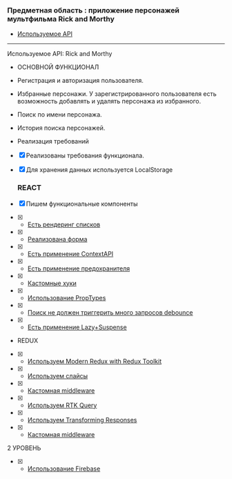 ### Предметная область : приложение персонажей мультфильма Rick and Morthy

- [Используемое API](https://rickandmortyapi.com/)

---
Используемое API: Rick and Morthy
* ОСНОВНОЙ ФУНКЦИОНАЛ
* Регистрация и авторизация пользователя.
* Избранные персонажи. У зарегистрированного пользователя есть возможность добавлять и удалять персонажа из избранного.
* Поиск по имени персонажа.
* История поиска персонажей.


* Реализация требований
- [x] Реализованы требования функционала.
- [x] Для хранения данных используется LocalStorage
  ### REACT
- [x] Пишем функциональные компоненты 
- [x] - [Есть рендеринг списков](https://github.com/PavKul89/Rick-and-Morthy-/blob/27b23ffd24974477618f51650d66f314f9ce7b79/src/components/Posts/Posts.jsx#L88-L97)
- [x] - [Реализована форма](https://github.com/PavKul89/Rick-and-Morthy-/blob/e69d8a748341bc2e406c8f9832c0b77d136059d4/src/components/Form/Form.jsx#L4-L46)
- [x] - [Есть применение ContextAPI](https://github.com/PavKul89/Rick-and-Morthy-/blob/f7c0cd7e6a49c3ac28251d1d2a67ab998882cf88/src/context/ThemeContext.jsx#L1-L57)
- [x] - [Есть применение предохранителя](https://github.com/PavKul89/Rick-and-Morthy-/blob/f7c0cd7e6a49c3ac28251d1d2a67ab998882cf88/src/components/Post/Post.jsx#L56-L58)
- [x] - [Кастомные хуки](https://github.com/PavKul89/Rick-and-Morthy-/blob/f7c0cd7e6a49c3ac28251d1d2a67ab998882cf88/src/hooks/useAuth.js#L1-L11)
- [x] - [Использование PropTypes](https://github.com/PavKul89/Rick-and-Morthy-/blob/f7c0cd7e6a49c3ac28251d1d2a67ab998882cf88/src/components/Posts/Posts.jsx#L124-L129)
- [x] - [Поиск не должен триггерить много запросов debounce](https://github.com/PavKul89/Rick-and-Morthy-/blob/f7c0cd7e6a49c3ac28251d1d2a67ab998882cf88/src/components/SearchBar/SearchBar.jsx#L58-L61)

- [x] - [Есть применение Lazy+Suspense](https://github.com/PavKul89/Rick-and-Morthy-/blob/f7c0cd7e6a49c3ac28251d1d2a67ab998882cf88/src/components/Posts/Posts.jsx#L8-L11) 

* REDUX
- [x] - [Используем Modern Redux with Redux Toolkit]()
- [x] - [Используем слайсы]()
- [x] - [Кастомная middleware]()
- [x]  - [Используем RTK Query]()
- [x]  - [Используем Transforming Responses]()
- [x] -  [Кастомная middleware]()

2 УРОВЕНЬ
- [x] - [Использование Firebase]()

